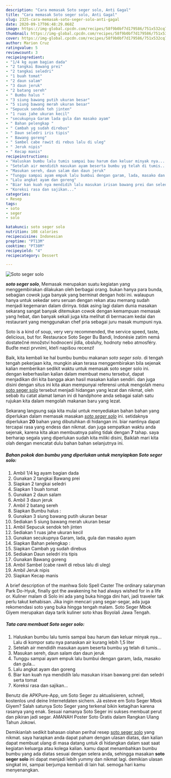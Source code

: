 ```yaml
---
description: "Cara memasak Soto seger solo, Anti Gagal"
title: "Cara memasak Soto seger solo, Anti Gagal"
slug: 2325-cara-memasak-soto-seger-solo-anti-gagal
date: 2020-09-17T06:48:29.068Z
image: https://img-global.cpcdn.com/recipes/58f9b0bf7d179586/751x532cq70/soto-seger-solo-foto-resep-utama.jpg
thumbnail: https://img-global.cpcdn.com/recipes/58f9b0bf7d179586/751x532cq70/soto-seger-solo-foto-resep-utama.jpg
cover: https://img-global.cpcdn.com/recipes/58f9b0bf7d179586/751x532cq70/soto-seger-solo-foto-resep-utama.jpg
author: Marion Cruz
ratingvalue: 5
reviewcount: 3
recipeingredient:
- "1/4 kg ayam bagian dada"
- "2 tangkai Bawang prei"
- "2 tangkai seledri"
- "1 buah tomat"
- "2 daun salam"
- "3 daun jeruk"
- "2 batang sereh"
- " Bumbu halus "
- "3 siung bawang putih ukuran besar"
- "5 siung bawang merah ukuran besar"
- "Sepucuk sendok teh jinten"
- "1 ruas jahe ukuran kecil"
- "secukupnya Garam lada gula dan masako ayam"
- " Bahan pelengkap "
- " Cambah yg sudah direbus"
- " Daun seledri iris tipis"
- " Bawang goreng"
- " Sambel cabe rawit di rebus lalu di uleg"
- " Jeruk nipis"
- " Kecap manis"
recipeinstructions:
- "Haluskan bumbu lalu tumis sampai bau harum dan keluar minyak nya... Lalu di kompor satu nya panaskan air kurang lebih 1,5 liter"
- "Setelah air mendidih masukan ayam beserta bumbu yg telah di tumis..."
- "Masukan sereh, daun salam dan daun jeruk"
- "Tunggu sampai ayam empuk lalu bumbui dengan garam, lada, masako dan gula..."
- "Lalu angkat ayam dan goreng"
- "Biar kan kuah nya mendidih lalu masukan irisan bawang prei dan seledri serta tomat"
- "Koreksi rasa dan sajikan..."
categories:
- Resep
tags:
- soto
- seger
- solo

katakunci: soto seger solo 
nutrition: 108 calories
recipecuisine: Indonesian
preptime: "PT13M"
cooktime: "PT38M"
recipeyield: "4"
recipecategory: Dessert

---
```



![Soto seger solo](https://img-global.cpcdn.com/recipes/58f9b0bf7d179586/751x532cq70/soto-seger-solo-foto-resep-utama.jpg)

<b><i>soto seger solo</i></b>, Memasak merupakan suatu kegiatan yang menggembirakan dilakukan oleh berbagai orang. bukan hanya para bunda, sebagian cowok juga banyak yang berminat dengan hobi ini. walaupun hanya untuk sekedar seru seruan dengan rekan atau memang sudah menjadi kegemaran dalam dirinya. tidak asing lagi dalam dunia masakan sekarang sangat banyak ditemukan cowok dengan kemampuan memasak yang hebat, dan banyak sekali juga kita melihat di bermacam kedai dan restaurant yang menggunakan chef pria sebagai juru masak mumpuni nya.

Soto is a kind of soup, very very recommended, the service speed, taste, delicious, but for. Restaurace Soto Seger Bu Bandi, Indonésie zatím nemá dostatečné množství hodnocení jídla, obsluhy, hodnoty nebo atmosféry. Buďte mezi prvními, kteří napíšou recenzi!

Baik, kita kembali ke hal bumbu bumbu makanan <i>soto seger solo</i>. di tengah tengah pekerjaan kita, mungkin akan terasa menggembirakan bila sejenak kalian memberikan sedikit waktu untuk memasak soto seger solo ini. dengan keberhasilan kalian dalam membuat menu tersebut, dapat menjadikan diri kita bangga akan hasil masakan kalian sendiri. dan juga disini dengan situs ini kita akan mempunyai referensi untuk mengolah menu <u>soto seger solo</u> tersebut menjadi hidangan yang lezat dan nikmat, oleh sebab itu catat alamat laman ini di handphone anda sebagai salah satu rujukan kita dalam mengolah makanan baru yang lezat.


Sekarang langsung saja kita mulai untuk menyediakan bahan bahan yang diperlukan dalam memasak masakan <u><i>soto seger solo</i></u> ini. setidaknya diperlukan <b>20</b> bahan yang dibutuhkan di hidangan ini. biar nantinya dapat tercapai rasa yang endess dan nikmat. dan juga sempatkan waktu anda sejenak, karena kita akan membuatnya paling tidak dengan <b>7</b> tahap. saya berharap segala yang diperlukan sudah kita miliki disini, Baiklah mari kita olah dengan mencatat dulu bahan bahan selanjutnya ini.

<!--inarticleads1-->

##### Bahan pokok dan bumbu yang diperlukan untuk menyiapkan Soto seger solo:

1. Ambil 1/4 kg ayam bagian dada
1. Gunakan 2 tangkai Bawang prei
1. Siapkan 2 tangkai seledri
1. Siapkan 1 buah tomat
1. Gunakan 2 daun salam
1. Ambil 3 daun jeruk
1. Ambil 2 batang sereh
1. Siapkan  Bumbu halus :
1. Gunakan 3 siung bawang putih ukuran besar
1. Sediakan 5 siung bawang merah ukuran besar
1. Ambil Sepucuk sendok teh jinten
1. Sediakan 1 ruas jahe ukuran kecil
1. Gunakan secukupnya Garam, lada, gula dan masako ayam
1. Siapkan  Bahan pelengkap :
1. Siapkan  Cambah yg sudah direbus
1. Sediakan  Daun seledri iris tipis
1. Gunakan  Bawang goreng
1. Ambil  Sambel (cabe rawit di rebus lalu di uleg)
1. Ambil  Jeruk nipis
1. Siapkan  Kecap manis


A brief description of the manhwa Solo Spell Caster The ordinary salaryman Park Do-Hyuk, finally got the awakening he had always wished for in a life or. Kuliner malam di Solo ini ada yang buka hingga dini hari, jadi traveler tak perlu takut kehabisan. Jika ingin mencari yang segar-segar, ada juga rekomendasi soto yang buka hingga tengah malam. Soto Seger Mbok Giyem merupakan daya tarik kuliner soto khas Boyolali Jawa Tengah. 

<!--inarticleads2-->

##### Tata cara membuat Soto seger solo:

1. Haluskan bumbu lalu tumis sampai bau harum dan keluar minyak nya... Lalu di kompor satu nya panaskan air kurang lebih 1,5 liter
1. Setelah air mendidih masukan ayam beserta bumbu yg telah di tumis...
1. Masukan sereh, daun salam dan daun jeruk
1. Tunggu sampai ayam empuk lalu bumbui dengan garam, lada, masako dan gula...
1. Lalu angkat ayam dan goreng
1. Biar kan kuah nya mendidih lalu masukan irisan bawang prei dan seledri serta tomat
1. Koreksi rasa dan sajikan...


Benutz die APKPure-App, um Soto Seger zu aktualisieren, schnell, kostenlos und deine Internetdaten sichern. Já esteve em Soto Seger Mbok Giyem? Salah satunya Soto Seger yang terkenal bikin ketagihan karena rasanya yang enak. Sesuai namanya Soto Seger ini sukses membuat perut dan pikiran jadi segar. AMANAH Poster Soto Gratis dalam Rangkan Ulang Tahun Jokowi. 

Demikianlah sedikit bahasan olahan perihal resep <u>soto seger solo</u> yang nikmat. saya harapkan anda dapat paham dengan ulasan diatas, dan kalian dapat membuat ulang di masa datang untuk di hidangkan dalam saat saat kegiatan keluarga atau kolega kalian. kamu dapat menambahkan bumbu bumbu yang ada diatas sesuai dengan selera anda, sehingga masakan <b>soto seger solo</b> ini dapat menjadi lebih yummy dan nikmat lagi. demikian ulasan singkat ini, sampai berjumpa kembali di lain hal. semoga hari kamu menyenangkan.
